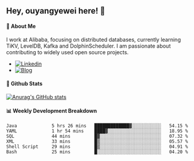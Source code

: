 ## Hey, ouyangyewei here! :wave:

#### :rocket: About Me
I work at Alibaba, focusing on distributed databases, currently learning TiKV, LevelDB, Kafka and DolphinScheduler. I am passionate about contributing to widely used open source projects.

- [![Linkedin](https://img.shields.io/badge/LinkedIn-ouyangyewei-blue)](https://www.linkedin.com/in/ouyangyewei/)
- [![Blog](https://img.shields.io/badge/Blog-yeweiouyang-orange)](https://blog.csdn.net/yeweiouyang)

#### :star2: Github Stats
[![Anurag's GitHub stats](https://github-readme-stats.vercel.app/api?username=ouyangyewei&show_icons=true&cache_seconds=3600&theme=tokyonight)](https://github.com/anuraghazra/github-readme-stats)

#### :bar_chart: Weekly Development Breakdown
<!--START_SECTION:waka-->

```text
Java             5 hrs 26 mins   █████████████▓░░░░░░░░░░░   54.15 %
YAML             1 hr 54 mins    ████▓░░░░░░░░░░░░░░░░░░░░   18.95 %
SQL              44 mins         █▓░░░░░░░░░░░░░░░░░░░░░░░   07.32 %
XML              33 mins         █▒░░░░░░░░░░░░░░░░░░░░░░░   05.57 %
Shell Script     29 mins         █▒░░░░░░░░░░░░░░░░░░░░░░░   04.91 %
Bash             25 mins         █░░░░░░░░░░░░░░░░░░░░░░░░   04.20 %
```

<!--END_SECTION:waka-->
